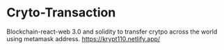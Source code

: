 # Cryto-Transaction
Blockchain-react-web 3.0 and solidity to transfer crytpo across the world using metamask address.
https://krypt110.netlify.app/
